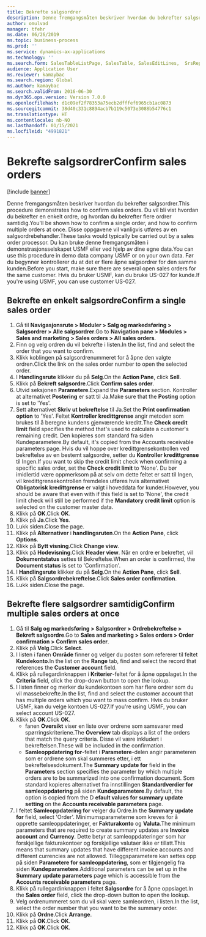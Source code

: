 ```yaml
---
title: Bekrefte salgsordrer
description: Denne fremgangsmåten beskriver hvordan du bekrefter salgsordrer.
author: omulvad
manager: tfehr
ms.date: 06/26/2019
ms.topic: business-process
ms.prod: ''
ms.service: dynamics-ax-applications
ms.technology: ''
ms.search.form: SalesTableListPage, SalesTable, SalesEditLines,  SrsReportViewerForm, CustConfirmJournal, SysQueryForm, SysQueryFieldLookUp, SysLookup, SalesParmIdLookup, SalesUnconfirmedOrdersPart
audience: Application User
ms.reviewer: kamaybac
ms.search.region: Global
ms.author: kamaybac
ms.search.validFrom: 2016-06-30
ms.dyn365.ops.version: Version 7.0.0
ms.openlocfilehash: d1c09ef2f78353a75ecb2dfffef6965cb1ac0873
ms.sourcegitcommit: 38d40c331c8894acb7b119c5073e3088b54776c1
ms.translationtype: HT
ms.contentlocale: nb-NO
ms.lasthandoff: 01/15/2021
ms.locfileid: "4991821"
---
```

# <a name="confirm-sales-orders"></a><span data-ttu-id="15949-103">Bekrefte salgsordrer</span><span class="sxs-lookup"><span data-stu-id="15949-103">Confirm sales orders</span></span>

[!include [banner](../../includes/banner.md)]

<span data-ttu-id="15949-104">Denne fremgangsmåten beskriver hvordan du bekrefter salgsordrer.</span><span class="sxs-lookup"><span data-stu-id="15949-104">This procedure demonstrates how to confirm sales orders.</span></span> <span data-ttu-id="15949-105">Du vil bli vist hvordan du bekrefter en enkelt ordre, og hvordan du bekrefter flere ordrer samtidig.</span><span class="sxs-lookup"><span data-stu-id="15949-105">You'll be shown how to confirm a single order, and how to confirm multiple orders at once.</span></span> <span data-ttu-id="15949-106">Disse oppgavene vil vanligvis utføres av en salgsordrebehandler.</span><span class="sxs-lookup"><span data-stu-id="15949-106">These tasks would typically be carried out by a sales order processor.</span></span> <span data-ttu-id="15949-107">Du kan bruke denne fremgangsmåten i demonstrasjonsselskapet USMF eller ved hjelp av dine egne data.</span><span class="sxs-lookup"><span data-stu-id="15949-107">You can use this procedure in demo data company USMF or on your own data.</span></span> <span data-ttu-id="15949-108">Før du begynner kontrollerer du at det er flere åpne salgsordrer for den samme kunden.</span><span class="sxs-lookup"><span data-stu-id="15949-108">Before you start, make sure there are several open sales orders for the same customer.</span></span> <span data-ttu-id="15949-109">Hvis du bruker USMF, kan du bruke US-027 for kunde.</span><span class="sxs-lookup"><span data-stu-id="15949-109">If you're using USMF, you can use customer US-027.</span></span>


## <a name="confirm-a-single-sales-order"></a><span data-ttu-id="15949-110">Bekrefte en enkelt salgsordre</span><span class="sxs-lookup"><span data-stu-id="15949-110">Confirm a single sales order</span></span>
1. <span data-ttu-id="15949-111">Gå til **Navigasjonsrute > Moduler > Salg og markedsføring > Salgsordrer > Alle salgsordrer**.</span><span class="sxs-lookup"><span data-stu-id="15949-111">Go to **Navigation pane > Modules > Sales and marketing > Sales orders > All sales orders**.</span></span>
2. <span data-ttu-id="15949-112">Finn og velg ordren du vil bekrefte i listen.</span><span class="sxs-lookup"><span data-stu-id="15949-112">In the list, find and select the order that you want to confirm.</span></span>
3. <span data-ttu-id="15949-113">Klikk koblingen på salgsordrenummeret for å åpne den valgte ordren.</span><span class="sxs-lookup"><span data-stu-id="15949-113">Click the link on the sales order number to open the selected order.</span></span>
4. <span data-ttu-id="15949-114">I **Handlingsrute** klikker du på **Selg**.</span><span class="sxs-lookup"><span data-stu-id="15949-114">On the **Action Pane**, click **Sell**.</span></span>
5. <span data-ttu-id="15949-115">Klikk på **Bekreft salgsordre**.</span><span class="sxs-lookup"><span data-stu-id="15949-115">Click **Confirm sales order**.</span></span>
6. <span data-ttu-id="15949-116">Utvid seksjonen **Parametere**.</span><span class="sxs-lookup"><span data-stu-id="15949-116">Expand the **Parameters** section.</span></span> <span data-ttu-id="15949-117">Kontroller at alternativet **Postering** er satt til Ja.</span><span class="sxs-lookup"><span data-stu-id="15949-117">Make sure that the **Posting** option is set to 'Yes'.</span></span>  
7. <span data-ttu-id="15949-118">Sett alternativet **Skriv ut bekreftelse** til Ja.</span><span class="sxs-lookup"><span data-stu-id="15949-118">Set the **Print confirmation option** to 'Yes'.</span></span> <span data-ttu-id="15949-119">Feltet **Kontroller kredittgrense** angir metoden som brukes til å beregne kundens gjenværende kreditt.</span><span class="sxs-lookup"><span data-stu-id="15949-119">The **Check credit limit** field specifies the method that's used to calculate a customer's remaining credit.</span></span> <span data-ttu-id="15949-120">Den kopieres som standard fra siden Kundeparametere.</span><span class="sxs-lookup"><span data-stu-id="15949-120">By default, it's copied from the Accounts receivable parameters page.</span></span> <span data-ttu-id="15949-121">Hvis du vil hoppe over kredittgrensekontrollen ved bekreftelse av en bestemt salgsordre, setter du **Kontroller kredittgrense** til Ingen.</span><span class="sxs-lookup"><span data-stu-id="15949-121">If you want to skip the credit limit check when confirming a specific sales order, set the **Check credit limit** to 'None'.</span></span> <span data-ttu-id="15949-122">Du bør imidlertid være oppmerksom på at selv om dette feltet er satt til Ingen, vil kredittgrensekontrollen fremdeles utføres hvis alternativet **Obligatorisk kredittgrense** er valgt i hoveddata for kunder.</span><span class="sxs-lookup"><span data-stu-id="15949-122">However, you should be aware that even with if this field is set to 'None', the credit limit check will still be performed if the **Mandatory credit limit** option is selected on the customer master data.</span></span> 
8. <span data-ttu-id="15949-123">Klikk på **OK**.</span><span class="sxs-lookup"><span data-stu-id="15949-123">Click **OK**.</span></span>
9. <span data-ttu-id="15949-124">Klikk på **Ja**.</span><span class="sxs-lookup"><span data-stu-id="15949-124">Click **Yes**.</span></span>
10. <span data-ttu-id="15949-125">Lukk siden.</span><span class="sxs-lookup"><span data-stu-id="15949-125">Close the page.</span></span>
11. <span data-ttu-id="15949-126">Klikk på **Alternativer** i **handlingsruten**.</span><span class="sxs-lookup"><span data-stu-id="15949-126">On the **Action Pane**, click **Options**.</span></span>
12. <span data-ttu-id="15949-127">Klikk på **Bytt visning**.</span><span class="sxs-lookup"><span data-stu-id="15949-127">Click **Change view**.</span></span>
13. <span data-ttu-id="15949-128">Klikk på **Hodevisning**.</span><span class="sxs-lookup"><span data-stu-id="15949-128">Click **Header view**.</span></span> <span data-ttu-id="15949-129">Når en ordre er bekreftet, vil **Dokumentstatus** settes til Bekreftelse.</span><span class="sxs-lookup"><span data-stu-id="15949-129">When an order is confirmed, the **Document status** is set to 'Confirmation'.</span></span> 
14. <span data-ttu-id="15949-130">I **Handlingsrute** klikker du på **Selg**.</span><span class="sxs-lookup"><span data-stu-id="15949-130">On the **Action Pane**, click **Sell**.</span></span>
15. <span data-ttu-id="15949-131">Klikk på **Salgsordrebekreftelse**.</span><span class="sxs-lookup"><span data-stu-id="15949-131">Click **Sales order confirmation**.</span></span>
16. <span data-ttu-id="15949-132">Lukk siden.</span><span class="sxs-lookup"><span data-stu-id="15949-132">Close the page.</span></span>

## <a name="confirm-multiple-sales-orders-at-once"></a><span data-ttu-id="15949-133">Bekrefte flere salgsordrer samtidig</span><span class="sxs-lookup"><span data-stu-id="15949-133">Confirm multiple sales orders at once</span></span>
1. <span data-ttu-id="15949-134">Gå til **Salg og markedsføring > Salgsordrer > Ordrebekreftelse > Bekreft salgsordre**.</span><span class="sxs-lookup"><span data-stu-id="15949-134">Go to **Sales and marketing > Sales orders > Order confirmation > Confirm sales order**.</span></span>
2. <span data-ttu-id="15949-135">Klikk på **Velg**.</span><span class="sxs-lookup"><span data-stu-id="15949-135">Click **Select**.</span></span>
3. <span data-ttu-id="15949-136">I listen i fanen **Område** finner og velger du posten som refererer til feltet **Kundekonto**.</span><span class="sxs-lookup"><span data-stu-id="15949-136">In the list on the **Range** tab, find and select the record that references the **Customer account** field.</span></span>
4. <span data-ttu-id="15949-137">Klikk på rullegardinknappen i **Kriterier**-feltet for å åpne oppslaget.</span><span class="sxs-lookup"><span data-stu-id="15949-137">In the **Criteria** field, click the drop-down button to open the lookup.</span></span>
5. <span data-ttu-id="15949-138">I listen finner og merker du kundekontoen som har flere ordrer som du vil massebekrefte.</span><span class="sxs-lookup"><span data-stu-id="15949-138">In the list, find and select the customer account that has multiple orders which you want to mass confirm.</span></span> <span data-ttu-id="15949-139">Hvis du bruker USMF, kan du velge kontoen US-027.</span><span class="sxs-lookup"><span data-stu-id="15949-139">If you're using USMF, you can select account US-027.</span></span>  
6. <span data-ttu-id="15949-140">Klikk på **OK**.</span><span class="sxs-lookup"><span data-stu-id="15949-140">Click **OK**.</span></span>
    - <span data-ttu-id="15949-141">fanen **Oversikt** viser en liste over ordrene som samsvarer med spørringskriteriene.</span><span class="sxs-lookup"><span data-stu-id="15949-141">The **Overview** tab displays a list of the orders that match the query criteria.</span></span> <span data-ttu-id="15949-142">Disse vil være inkludert i bekreftelsen.</span><span class="sxs-lookup"><span data-stu-id="15949-142">These will be included in the confirmation.</span></span>  
    - <span data-ttu-id="15949-143">**Samleoppdatering for**-feltet i **Parametere**-delen angir parameteren som er ordrene som skal summeres etter, i ett bekreftelsesdokument.</span><span class="sxs-lookup"><span data-stu-id="15949-143">The **Summary update for** field in the **Parameters** section specifies the parameter by which multiple orders are to be summarized into one confirmation document.</span></span> <span data-ttu-id="15949-144">Som standard kopieres alternativet fra innstillingen **Standardverdier for samleoppdatering** på siden **Kundeparametere**.</span><span class="sxs-lookup"><span data-stu-id="15949-144">By default, the option is copied from the D **efault values for summary update setting** on the **Accounts receivable parameters** page.</span></span>  
7. <span data-ttu-id="15949-145">I feltet **Samleoppdatering for** velger du Ordre.</span><span class="sxs-lookup"><span data-stu-id="15949-145">In the **Summary update for** field, select 'Order'.</span></span> <span data-ttu-id="15949-146">Minimumsparameterne som kreves for å opprette samleoppdateringer, er **Fakturakonto** og **Valuta**.</span><span class="sxs-lookup"><span data-stu-id="15949-146">The minimum parameters that are required to create summary updates are **Invoice account** and **Currency**.</span></span> <span data-ttu-id="15949-147">Dette betyr at samleoppdateringer som har forskjellige fakturakontoer og forskjellige valutaer ikke er tillatt.</span><span class="sxs-lookup"><span data-stu-id="15949-147">This means that summary updates that have different invoice accounts and different currencies are not allowed.</span></span> <span data-ttu-id="15949-148">Tilleggsparametere kan settes opp på siden **Parametere for samleoppdatering**, som er tilgjengelig fra siden **Kundeparametere**.</span><span class="sxs-lookup"><span data-stu-id="15949-148">Additional parameters can be set up in the **Summary update parameters** page which is accessible from the **Accounts receivable parameters** page.</span></span> 
8. <span data-ttu-id="15949-149">Klikk på rullegardinknappen i feltet **Salgsordre** for å åpne oppslaget.</span><span class="sxs-lookup"><span data-stu-id="15949-149">In the **Sales order** field, click the drop-down button to open the lookup.</span></span>
9. <span data-ttu-id="15949-150">Velg ordrenummeret som du vil skal være samleordren, i listen.</span><span class="sxs-lookup"><span data-stu-id="15949-150">In the list, select the order number that you want to be the summary order.</span></span>
10. <span data-ttu-id="15949-151">Klikk på **Ordne**.</span><span class="sxs-lookup"><span data-stu-id="15949-151">Click **Arrange**.</span></span>
11. <span data-ttu-id="15949-152">Klikk på **OK**.</span><span class="sxs-lookup"><span data-stu-id="15949-152">Click **OK**.</span></span>
12. <span data-ttu-id="15949-153">Klikk på **OK**.</span><span class="sxs-lookup"><span data-stu-id="15949-153">Click **OK**.</span></span>

